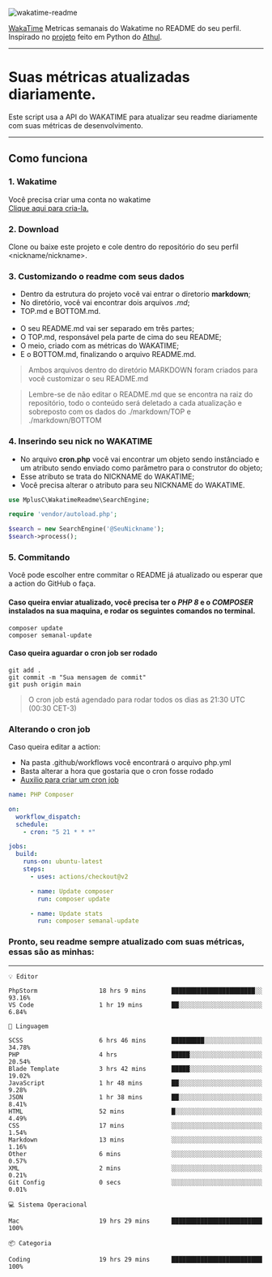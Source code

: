 ![wakatime-readme](https://socialify.git.ci/bymatheus/wakatime-readme/image?description=1&descriptionEditable=M%C3%A9tricas%20semanais%20do%20Wakatime%20no%20seu%20README%20de%20perfil.&font=KoHo&forks=1&language=1&owner=1&pattern=Signal&stargazers=1&theme=Dark)

[WakaTime](https://wakatime.com) Metricas semanais do Wakatime no README do seu perfil. <br>
Inspirado no [projeto](https://github.com/athul/waka-readme) feito em Python do [Athul](https://github.com/athul).
___

# Suas métricas atualizadas diariamente.
Este script usa a API do WAKATIME para atualizar seu readme diariamente com suas métricas de desenvolvimento.

___

## Como funciona

### 1. Wakatime
Você precisa criar uma conta no wakatime <br>
[Clique aqui para cria-la.](https://wakatime.com) 

### 2. Download
Clone ou baixe este projeto e cole dentro do repositório do seu perfil <nickname/nickname>.

### 3. Customizando o readme com seus dados
- Dentro da estrutura do projeto você vai entrar o diretorio **markdown**;  
- No diretório, você vai encontrar dois arquivos *.md*;
- TOP.md e BOTTOM.md.
<br><br>
- O seu README.md vai ser separado em três partes; 
- O TOP.md, responsável pela parte de cima do seu README;
- O meio, criado com as métricas do WAKATIME;
- E o BOTTOM.md, finalizando o arquivo README.md.<br>

> Ambos arquivos dentro do diretório MARKDOWN foram criados para você customizar o seu README.md

> Lembre-se de não editar o README.md que se encontra na raiz do repositório, todo o conteúdo será deletado a cada atualização e sobreposto com os dados do ./markdown/TOP e ./markdown/BOTTOM

### 4. Inserindo seu nick no WAKATIME
- No arquivo **cron.php** você vai encontrar um objeto sendo instânciado e um atributo sendo enviado como parâmetro para o construtor do objeto;
- Esse atributo se trata do NICKNAME do WAKATIME;
- Você precisa alterar o atributo para seu NICKNAME do WAKATIME.

```php
use MplusC\WakatimeReadme\SearchEngine;

require 'vendor/autoload.php';

$search = new SearchEngine('@SeuNickname');
$search->process();
```

### 5. Commitando
Você pode escolher entre commitar o README já atualizado ou esperar que a action do GitHub o faça. <br>

#### Caso queira enviar atualizado, você precisa ter o *PHP 8* e o *COMPOSER* instalados na sua maquina, e rodar os seguintes comandos no terminal.
```composer
composer update
composer semanal-update 
```

#### Caso queira aguardar o cron job ser rodado 
```git 
git add .
git commit -m "Sua mensagem de commit"
git push origin main
```

>O cron job está agendado para rodar todos os dias as 21:30 UTC (00:30 CET-3) 

### Alterando o cron job
Caso queira editar a action:

- Na pasta .github/workflows você encontrará o arquivo php.yml
- Basta alterar a hora que gostaria que o cron fosse rodado
- [Auxilio para criar um cron job](https://crontab.guru)

```yml
name: PHP Composer

on:
  workflow_dispatch:
  schedule:
    - cron: "5 21 * * *"

jobs:
  build:
    runs-on: ubuntu-latest
    steps:
      - uses: actions/checkout@v2

      - name: Update composer
        run: composer update

      - name: Update stats
        run: composer semanal-update
```

### Pronto, seu readme sempre atualizado com suas métricas, essas são as minhas:

___
```text
💡 Editor

PhpStorm                 18 hrs 9 mins       ███████████████████████░░     93.16%
VS Code                  1 hr 19 mins        ██░░░░░░░░░░░░░░░░░░░░░░░      6.84%
```
```text
💬 Linguagem

SCSS                     6 hrs 46 mins       █████████░░░░░░░░░░░░░░░░     34.78%
PHP                      4 hrs               █████░░░░░░░░░░░░░░░░░░░░     20.54%
Blade Template           3 hrs 42 mins       █████░░░░░░░░░░░░░░░░░░░░     19.02%
JavaScript               1 hr 48 mins        ██░░░░░░░░░░░░░░░░░░░░░░░      9.28%
JSON                     1 hr 38 mins        ██░░░░░░░░░░░░░░░░░░░░░░░      8.41%
HTML                     52 mins             █░░░░░░░░░░░░░░░░░░░░░░░░      4.49%
CSS                      17 mins             ░░░░░░░░░░░░░░░░░░░░░░░░░      1.54%
Markdown                 13 mins             ░░░░░░░░░░░░░░░░░░░░░░░░░      1.16%
Other                    6 mins              ░░░░░░░░░░░░░░░░░░░░░░░░░      0.57%
XML                      2 mins              ░░░░░░░░░░░░░░░░░░░░░░░░░      0.21%
Git Config               0 secs              ░░░░░░░░░░░░░░░░░░░░░░░░░      0.01%
```
```text
💻 Sistema Operacional

Mac                      19 hrs 29 mins      █████████████████████████       100%
```
```text
📦 Categoria

Coding                   19 hrs 29 mins      █████████████████████████       100%
```
